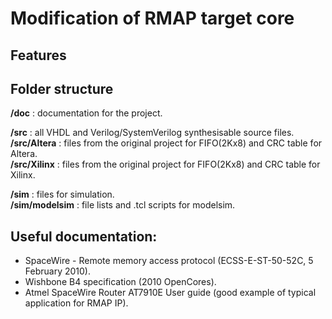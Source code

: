 # Modification of RMAP target core

## Features

## Folder structure

**/doc** : documentation for the project.

**/src** : all VHDL and Verilog/SystemVerilog synthesisable source files.  
**/src/Altera** : files from the original project for FIFO(2Kx8) and CRC table for Altera.  
**/src/Xilinx** : files from the original project for FIFO(2Kx8) and CRC table for Xilinx.

**/sim** : files for simulation.  
**/sim/modelsim** : file lists and .tcl scripts for modelsim.

## Useful documentation:

* SpaceWire - Remote memory access protocol (ECSS-E-ST-50-52C, 5 February 2010).
* Wishbone B4 specification (2010 OpenCores).
* Atmel SpaceWire Router AT7910E User guide (good example of typical application for RMAP IP).
